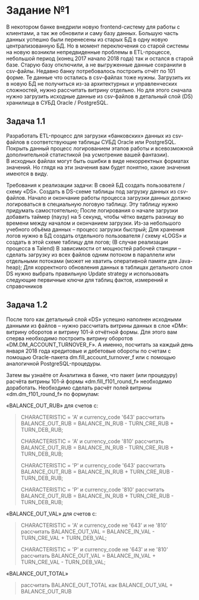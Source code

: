 # Задание №1

  В некотором банке внедрили новую frontend-систему для работы с клиентами, а так же обновили и саму базу данных. Большую часть данных успешно были перенесены из старых БД в одну 
новую централизованную БД. Но в момент переключения со старой системы на новую возникли непредвиденные проблемы в ETL-процессе, небольшой период (конец 2017 начало 2018 года) так 
и остался в старой базе. Старую базу отключили, а не выгруженные данные сохранили в csv-файлы. Недавно банку потребовалось построить отчёт по 101 форме. 
Те данные что остались в csv-файлах тоже нужны. Загрузить их в новую БД не получиться из-за архитектурных и управленческих сложностей, нужно рассчитать витрину отдельно.
Но для этого сначала нужно загрузить исходные данные из csv-файлов в детальный слой (DS) хранилища в СУБД Oracle / PostgreSQL.

##  Задача 1.1
	
   Разработать ETL-процесс для загрузки «банковских» данных из csv-файлов в соответствующие таблицы СУБД Oracle или PostgreSQL.  <br /> 
Покрыть данный процесс логированием этапов работы и всевозможной дополнительной статистикой (на усмотрение вашей фантазии).  <br /> 
В исходных файлах могут быть ошибки в виде некорректных форматах значений. Но глядя на эти значения вам будет понятно, какие значения имеются в виду.  <br /> 

  Требования к реализации задачи:
В своей БД создать пользователя / схему «DS».
Создать в DS-схеме таблицы под загрузку данных из csv-файлов.
Начало и окончание работы процесса загрузки данных должно логироваться в специальную логовую таблицу. Эту таблицу нужно придумать самостоятельно;
После логирования о начале загрузки добавить таймер (паузу) на 5 секунд, чтобы чётко видеть разницу во времени между началом и окончанием загрузки. Из-за небольшого учебного объёма данных – процесс загрузки быстрый;
Для хранения логов нужно в БД создать отдельного пользователя / схему «LOGS» и создать в этой схеме таблицу для логов;
(В случае реализации процесса в Talend) В зависимости от мощностей рабочей станции – сделать загрузку из всех файлов одним потоком в параллели или отдельными потоками (может не хватить оперативной памяти для Java-heap);
Для корректного обновления данных в таблицах детального слоя DS нужно выбрать правильную Update strategy и использовать следующие первичные ключи для таблиц фактов, измерений и справочников

##  Задача 1.2

  После того как детальный слой «DS» успешно наполнен исходными данными из файлов – нужно рассчитать витрины данных в слое «DM»: витрину оборотов и витрину 101-й отчётной формы.
Для этого вам сперва необходимо построить витрину оборотов «DM.DM_ACCOUNT_TURNOVER_F». А именно, посчитать за каждый день января 2018 года кредитовые и дебетовые обороты по счетам с помощью Oracle-пакета dm.fill_account_turnover_f или с помощью аналогичной PostgreSQL-процедуры.

Затем вы узнаёте от Аналитика в банке, что пакет (или процедуру) расчёта витрины 101-й формы «dm.fill_f101_round_f» необходимо доработать. Необходимо сделать расчёт полей витрины «dm.dm_f101_round_f» по формулам:

«BALANCE_OUT_RUB» для счетов с:
 > CHARACTERISTIC = 'A' и currency_code '643' рассчитать BALANCE_OUT_RUB = BALANCE_IN_RUB - TURN_CRE_RUB + TURN_DEB_RUB;
> 
 > CHARACTERISTIC = 'A' и currency_code '810' рассчитать BALANCE_OUT_RUB = BALANCE_IN_RUB - TURN_CRE_RUB + TURN_DEB_RUB;
> 
 > CHARACTERISTIC = 'P' и currency_code '643' рассчитать BALANCE_OUT_RUB = BALANCE_IN_RUB + TURN_CRE_RUB - TURN_DEB_RUB;
> 
 > CHARACTERISTIC = 'P' и currency_code '810' рассчитать BALANCE_OUT_RUB = BALANCE_IN_RUB + TURN_CRE_RUB - TURN_DEB_RUB;	

«BALANCE_OUT_VAL» для счетов с:
 > CHARACTERISTIC = 'A' и currency_code не '643' и не '810' рассчитать BALANCE_OUT_VAL = BALANCE_IN_VAL - TURN_CRE_VAL + TURN_DEB_VAL;
>
 > CHARACTERISTIC = 'P' и currency_code не '643' и не '810'  рассчитать BALANCE_OUT_VAL = BALANCE_IN_VAL + TURN_CRE_VAL - TURN_DEB_VAL;	
>

«BALANCE_OUT_TOTAL»	
 > рассчитать BALANCE_OUT_TOTAL как BALANCE_OUT_VAL + BALANCE_OUT_RUB
